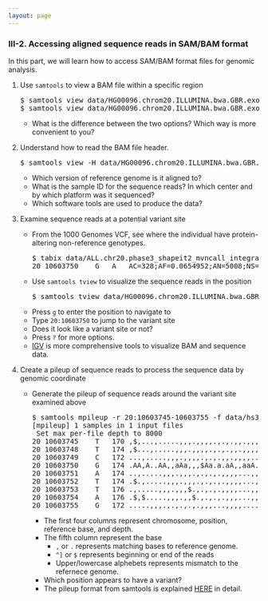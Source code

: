 ```yaml
---
layout: page
---
```


### III-2. Accessing aligned sequence reads in SAM/BAM format

In this part, we will learn how to access SAM/BAM format files for genomic analysis.

1. Use `samtools` to view a BAM file within a specific region
   <pre>
   $ samtools view data/HG00096.chrom20.ILLUMINA.bwa.GBR.exome.20120522.bam 20:10000000 | less
   $ samtools view data/HG00096.chrom20.ILLUMINA.bwa.GBR.exome.20120522.bam 20:10000000 | less -S </pre>
   - What is the difference between the two options? Which way is more convenient to you?

2. Understand how to read the BAM file header.
   <pre>
   $ samtools view -H data/HG00096.chrom20.ILLUMINA.bwa.GBR.exome.20120522.bam </pre>
   - Which version of reference genome is it aligned to?
   - What is the sample ID for the sequence reads? In which center and by which platform was it sequenced?
   - Which software tools are used to produce the data?

3. Examine sequence reads at a potential variant site
   - From the 1000 Genomes VCF, see where the individual have protein-altering non-reference genotypes.
     <pre>
     $ tabix data/ALL.chr20.phase3_shapeit2_mvncall_integrated_v5.20130502.genotypes.annotation.vcf.gz 20:10000000-11000000 | cut -f 1,2,4,5,8,10 | grep -v "0|0" | grep missense
     20	10603750	G	A	AC=328;AF=0.0654952;AN=5008;NS=2504;DP=19050;EAS_AF=0.004;AMR_AF=0.1066;AFR_AF=0.0121;EUR_AF=0.1322;SAS_AF=0.1033;AA=G|||;CSQ=A|ENSG00000149346|ENST00000334534|Transcript|missense_variant|1130|950|317|R/Q|cGa/cAa|||1|tolerated(0.38)|benign(0.008)||||;GENCODE=CDS_chr20:10603307-10604024;ERB=A||proximal_78873|Regulatory_Feature|proximal_enhancer	0|1 </pre>
   - Use `samtools tview` to visualize the sequence reads in the position
     <pre>
     $ samtools tview data/HG00096.chrom20.ILLUMINA.bwa.GBR.exome.20120522.bam data/hs37d5.fa </pre>
   - Press `g` to enter the position to navigate to
   - Type `20:10603750` to jump to the variant site
   - Does it look like a variant site or not?
   - Press `?` for more options.
   - [IGV](http://www.broadinstitute.org/igv) is more comprehensive tools to visualize BAM and sequence data.

4. Create a pileup of sequence reads to process the sequence data by genomic coordinate
   - Generate the pileup of sequence reads around the variant site examined above
     <pre>
     $ samtools mpileup -r 20:10603745-10603755 -f data/hs37d5.fa data/HG00096.chrom20.ILLUMINA.bwa.GBR.exome.20120522.bam
     [mpileup] 1 samples in 1 input files
     <mpileup> Set max per-file depth to 8000
     20	10603745	T	170	,$,...,.....,,,.,,,,.,.,.,,.,,,,...,,,,,.....,.,,,,,,,,,,,,,,,.,,..,,,,,,,,..,,,,,.,,.,,,,.....,,..,,,.,.,,,.,,,,..,,.,,..,,,..,.,,,,..,,,,.,.,,,,,,,..,,,...,.,,,...,,,.,^],	3LBBHOACGEGPPJBPOPNHPIPDPNFQ@PPG@GPNLPPE@EEAPiPPHQPPJOPPPJQQLAQKEHQGKQLJLPGDHQQQQGQQLKIPLDGBKKMMFBIQIJQEPJG@NJDQFKQQDIMKEFJGBDQOJEKMOFMGJKHHDMHJJLNKJNGGMNJNMIFMB<KJEIJKFE
     20	10603746	G	174	,...,.....,,,.,,,,.,.,.,,.,,,,...,,,,,.....,.,,,,,,,,,,,,,,,.,,..,,$,,,,,,..,,,,,.,,.,,,,.....,,..,,,.,.,,,.,,,,..,,.,,..,,,..,.,,,,..,,,,.,.,,,,,,,..,,,...,.,,,...,,,.,,^].^].^].^],^],	LFFHPHHHFFPKPHQPQNJKNQGQNHQ;QQHFIQNQQQJGDHFQlQQFQQQQPQQKQQQQGQQOSQ4QQLQLQIFQKIQLRQRSQLQRRRHSRMRRHLQRRQKQQ<DMNQRLRFRJRKRK?JQRJQRMMFLMRKDKFQIIMICNELFQR?ILQQQIKDK2GNMCFHNCC323CC
     20	10603747	A	175	,...,.....,,,.,,,,.,.,.,,.,,,,...,,,,,.....,.,,,$,,,,,,,,,,,,.,,..,,,,,,,..,,,,,.,,.,,,,.....,,..,,,.,.,,,.,,,,..,,.,,..,,,..,.,,,,..,,,,.,.,,,,,,,..,,,...,.,,,...,,,.,,...,,^],^],	JIGHNHGHFHCOOEONOLGOJO?PLFOEOOGDGJ?OOOHHHJGOlPK4POOPNPOOOPOOCOOMNOOOKPKONFODOKPMPPPPPOPELEMPLQLGLPPPJDOP:CLHKPLLLPIIKPJADKGJKOIJHHCKLELHKLILIBLFLHOOGDINKNLKGK?OFJCFHLEEL:>FDBB
     20	10603748	T	174	,$...,.....,,,.,,,,.,.,.,,.,,,,...,,,,,.....,.,,,,,,,,,,,,,,.,,..,,,,,,,..,,,,,.,,.,,,,.....,,..,,,.,.,,,.,,,,..,,.,,..,,,..,.,,,,..,,,,.,.,,,,,,,..,,,...,.,,,...,,,.,,...,,,,	3DADNFEG@FKHN0OHJLHOHICOLCO?JKD<BO;OOOHDEIBJqFJPOJONOOFOPFE?OILFOOOLPLKL?OOOKPJPLLOOKPCLCPELMKEMOPPLIJO@:MMPPKKPPIMLPIDIOPIOOLLJGPPECLHOIHLEKIJJJKOHILOOOMBFLBOMJEJ@MGIL7>IFED
     20	10603749	C	172	...,.....,,,.,,,,.,.,.,,.,,,,...,,,,.....,.,,,,,,,,,,,,,,.,,..,,,,,,,..,,,,,.,,.,,,,.....,,..,,,.,.,,,$.,,,,..,,.,,..,,,..,.,,,,..,,,,.,.,,,,,,,..,,,...,.,,,...,,,.,,...,,,,	;DEGCCD@E@DL=QGH<IRJQ=R>EI=MQI0DHIHQI?DIBJnRLRRQFQIHQHIBQ=QRHHIIREIDIRARLRL>MIERRIQRDMALRMNLGJBIRRCMI2BFNIRLQMJIEFQLB>HQH?Q@FAMQIL@DBQGDJHKNFHGBK@:KKQPMK8E?KOJ:BDO>FN5>?@ED
     20	10603750	G	174	.AA,A..AA,,aAa,,,$Aa.a.aA,,aaA..,,,aA.AA.aAaaaaaaa,,a,,,aAaaA.,,a,,,,..aaaa,.,,Aa,aa..AAAaa.A,,,AaAa,.,a,a.Aa,.,,AAa,,AA,A,,,a..a,,,AaAaaaaaaaA.a,a..AaA,,a.AA,,,A,a.AA,,aaa^].^],^],	@8INIA@=JPQNBONL4HOEO>OGQ?OOF@@QQQOJ?GK=OsPOPOOPNQPNPQQO?OPI=QQPLQKQJ;OOPPQFQQQOQOP@IGQQKPIKRQJQOKOQ<RLMPIQBRBMMMMADPQFQPKFKLIIGFILPGJLPLMFHHPIGJMHIPMLEL>HOPIIMO<EB@>EFED?3CE
     20	10603751	A	174	..,.....,,,.,,,.,.,.,.,,,,...,,,,.....,.,,,,,,,,,,,,,,.,,..,,,,,,,..,,,,,.,,.,,,,.....,,..,,,.,.,,.,,,,..,,.,,..,,,..,.,,,,..,,,,.,.,,,,,,,..,,,...,.,,,...,,,.,,...,,,,,..,,^],	8FLEIIEDNONFOLJKOJOJOCO0OOGCEOPOOGHEDFOmPOPOOPNOONOPPO@OOLHOOOKPJOGEOOOOPCPPMOKOPEHAMQLPKKPPPMPKIODJQPPJLPPIPQPLDFHLBOPLLIMOLIHKIPIJMIILHMGPOEFKOOIOKDL8OOPHILOBFD;>GFED;/LGGE
     20	10603752	T	174	.$.,.....,,,.,,,.,.,.,.,,,,...,,,,.....,.,,,,,,,,,,,,,,.,,..,,,,,,,..,,,,,.,,.,,,,.....,,..,,,.,.,,.,,,,..,,.,,..,,,..,.,,,,..,,,,.,.,,,,,,,..,,,...,.,,,...,,,.,,...,,,,,..,,,	YDLFgDAFOPDFPGEGPIHGPJO9PPHA@PPOOIGGG@PqPPPPOPNPKIHQLO0PPLFLPPLQKPHDOPKJPLPPPJPPJEJEPPLQLJLLQPQCPPDQMMMIPLQEMLPKCAOPIPPJLLMPPEFIMOIHKIEKHIICOCGLOOOKJEMDONJGHMN0DNDCDI@HALLIHH
     20	10603753	T	176	.,.....,,,.,,,$.,.,.,.,,,,...,,,,.....,.,,,,,,,,,,,,,,.,,..,,,,,,,..,,,,,.,,.,,,,.....,,..,,,.,.,,.,,,,..,,.,,..,,,..,.,,,,..,,,,.,.,,,,,,,..,,,...,.,,,...,,,.,,...,,,,,..,,,,^].^].	EKDcFEEMNMAID3GNHNGNJJ9NNG;ANNNNJHHJENkOOONNOLNIMMOOF?NJKENOOIOJNICNJOOOGOOPGONOHKFKLJOKKKOKKOJDNBOKPIKPOPPOKPB@FNP@OPILEJPPHFJFOBJCFHGDBCOP:JDOOOGJBJ=OHODEGN4BN;OEFBE@LMDF>D33
     20	10603754	A	176	.$,$.....,,,.,,$.,.,.,.,,,...,,,,.....,.,,,,,,,,,,,,,,.,,..,,,,,,,..,,,,,.,,.,,,,.....,,..,,,.,.,,.,,,,..,,.,,..,,,..,.,,,,..,,,,.,.,,,,,,,..,,,...,.,,,...,,,.,,...,,,,,..,,,,..^].^],	C3DkDD?PQPdR3GRHRERHMQQB=ERRMQEEEDDQrRRRRQMNRMLJRMQ@RRJFRRRMRMQFDQRRRRLRRJRLRSFKFKPNSKDRRRKRARRASSSSJORSJSSJD@NQJGRONNGOJILIOHOHHRLNOIKIOOINONOHNIHOANNOKIJNDIIANJLGKJHLJKIJKK3E
     20	10603755	G	172	.....,,,.,.,.,.,.,,,...,,,,.....,.,,,,,,,,,$,,,,,.,,..,,,,,,,..,,,,,.,,.,,,,.....,,..,,,.,.,,.,,,,..,,.,,..,,,..,.,,,,..,,,,.,.,,,,,,,..,,,...,.,,,...,,,.,...,,,,,..,,,,...,	GjFFGNONgPJPHPGPMKPPIFEPPPOIGGJEPmPLQPPQMP3OOQPODPPMGPPPLQIOREKQPKQNLLIQJPQHMHMRLQM?QQQRQJPPGRQQMLRLRRRKRGC@OQJQJKAHMRRHHQKQB?HILNCICQI?LNLQLDL?I7QPQCGGPGPBKDG9HAOPKHEDNNLC  </pre>
     - The first four columns represent chromosome, position, reference base, and depth.
     - The fifth column represent the base
       - `,` or `.` represents matching bases to reference genome.
       - `^]` or `$` represents beginning or end of the reads
       - Upper/lowercase alphebets represents mismatch to the refernece genome.
     - Which position appears to have a variant?
     - The pileup format from samtools is explained [HERE](http://samtools.sourceforge.net/pileup.shtml) in detail.
